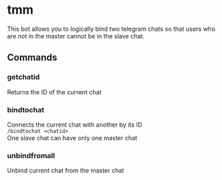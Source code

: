 # tmm
This bot allows you to logically bind two telegram chats so that users who are not in the master cannot be in the slave chat.

## Commands
### getchatid
Returns the ID of the current chat
### bindtochat
Connects the current chat with another by its ID  
`/bindtochat <chatid>`  
One slave chat can have only one master chat  
### unbindfromall
Unbind current chat from the master chat
